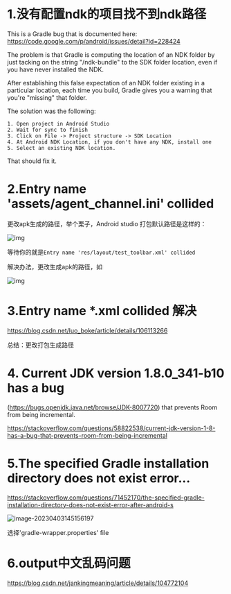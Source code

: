 # 1.没有配置ndk的项目找不到ndk路径

This is a Gradle bug that is documented here:
https://code.google.com/p/android/issues/detail?id=228424

 

The problem is that Gradle is computing the location of an NDK folder by just tacking on the string "/ndk-bundle" to the SDK folder location, even if you have never installed the NDK.

After establishing this false expectation of an NDK folder existing in a particular location, each time you build, Gradle gives you a warning that you're "missing" that folder. 

 

The solution was the following:

    1. Open project in Android Studio
    2. Wait for sync to finish
    3. Click on File -> Project structure -> SDK Location
    4. At Android NDK Location, if you don't have any NDK, install one
    5. Select an existing NDK location.

That should fix it.



# 2.Entry name 'assets/agent_channel.ini' collided



更改apk生成的路径，举个栗子，Android studio 打包默认路径是这样的：

![img](https://img-blog.csdnimg.cn/2020051409495296.png?x-oss-process=image/watermark,type_ZmFuZ3poZW5naGVpdGk,shadow_10,text_aHR0cHM6Ly9ibG9nLmNzZG4ubmV0L2x1b19ib2tl,size_16,color_FFFFFF,t_70)

等待你的就是`Entry name 'res/layout/test_toolbar.xml' collided`

解决办法，更改生成apk的路径，如

![img](https://img-blog.csdnimg.cn/20200514095235468.png?x-oss-process=image/watermark,type_ZmFuZ3poZW5naGVpdGk,shadow_10,text_aHR0cHM6Ly9ibG9nLmNzZG4ubmV0L2x1b19ib2tl,size_16,color_FFFFFF,t_70)

# 3.Entry name *.xml collided 解决

https://blog.csdn.net/luo_boke/article/details/106113266

总结：更改打包生成路径

# 4. Current JDK version 1.8.0_341-b10 has a bug

 (https://bugs.openjdk.java.net/browse/JDK-8007720) that prevents Room from being incremental. 

https://stackoverflow.com/questions/58822538/current-jdk-version-1-8-has-a-bug-that-prevents-room-from-being-incremental

# 5.The specified Gradle installation directory does not exist error...

https://stackoverflow.com/questions/71452170/the-specified-gradle-installation-directory-does-not-exist-error-after-android-s

![image-20230403145156197](E:\personal\CSLibrary\04_Android\imgs\image-20230403145156197.png)

选择'gradle-wrapper.properties' file

# 6.output中文乱码问题

https://blog.csdn.net/jankingmeaning/article/details/104772104

